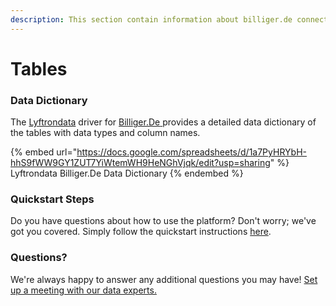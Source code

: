 ```yaml
---
description: This section contain information about billiger.de connector tables information
---
```


# Tables

### Data Dictionary

The [Lyftrondata](https://www.lyftrondata.com/) driver for [Billiger.De](https://www.lyftrondata.com/integration/billiger.de/)[ ](https://www.lyftrondata.com/integration/billiger.de/)provides a detailed data dictionary of the tables with data types and column names.

{% embed url="https://docs.google.com/spreadsheets/d/1a7PyHRYbH-hhS9fWW9GY1ZUT7YiWtemWH9HeNGhVjqk/edit?usp=sharing" %}
Lyftrondata Billiger.De Data Dictionary
{% endembed %}

### Quickstart Steps

Do you have questions about how to use the platform? Don't worry; we've got you covered. Simply follow the quickstart instructions [here](../../../../quickstart-steps.md).

### Questions? <a href="#questions" id="questions"></a>

We're always happy to answer any additional questions you may have! [Set up a meeting with our data experts.](https://www.lyftrondata.com/book-a-meeting/)

